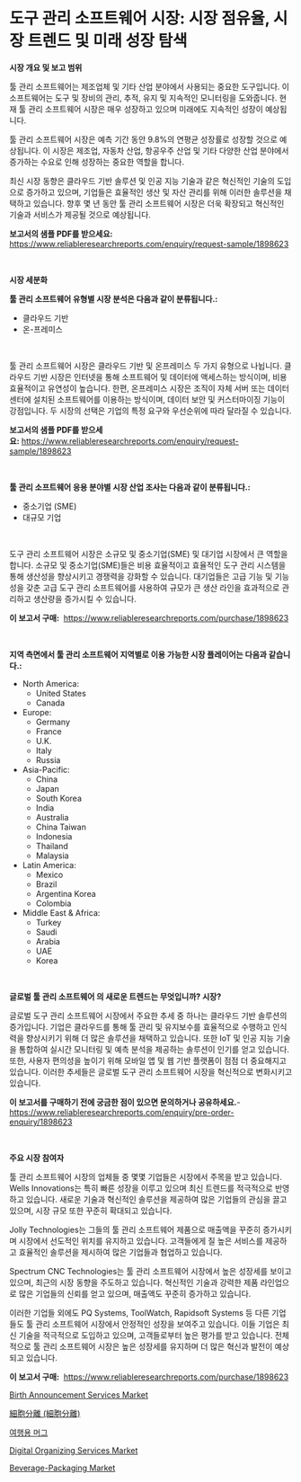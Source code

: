 <p><h1>도구 관리 소프트웨어 시장: 시장 점유율, 시장 트렌드 및 미래 성장 탐색</h1></p><p><strong>시장 개요 및 보고 범위</strong></p>
<p><p>툴 관리 소프트웨어는 제조업체 및 기타 산업 분야에서 사용되는 중요한 도구입니다. 이 소프트웨어는 도구 및 장비의 관리, 추적, 유지 및 지속적인 모니터링을 도와줍니다. 현재 툴 관리 소프트웨어 시장은 매우 성장하고 있으며 미래에도 지속적인 성장이 예상됩니다. </p><p>툴 관리 소프트웨어 시장은 예측 기간 동안 9.8%의 연평균 성장률로 성장할 것으로 예상됩니다. 이 시장은 제조업, 자동차 산업, 항공우주 산업 및 기타 다양한 산업 분야에서 증가하는 수요로 인해 성장하는 중요한 역할을 합니다. </p><p>최신 시장 동향은 클라우드 기반 솔루션 및 인공 지능 기술과 같은 혁신적인 기술의 도입으로 증가하고 있으며, 기업들은 효율적인 생산 및 자산 관리를 위해 이러한 솔루션을 채택하고 있습니다. 향후 몇 년 동안 툴 관리 소프트웨어 시장은 더욱 확장되고 혁신적인 기술과 서비스가 제공될 것으로 예상됩니다.</p></p>
<p><strong>보고서의 샘플 PDF를 받으세요:</strong> <a href="https://www.reliableresearchreports.com/enquiry/request-sample/1898623">https://www.reliableresearchreports.com/enquiry/request-sample/1898623</a></p>
<p>&nbsp;</p>
<p><strong>시장 세분화</strong></p>
<p><strong>툴 관리 소프트웨어 유형별 시장 분석은 다음과 같이 분류됩니다.:</strong></p>
<p><ul><li>클라우드 기반</li><li>온-프레미스</li></ul></p>
<p>&nbsp;</p>
<p><p>툴 관리 소프트웨어 시장은 클라우드 기반 및 온프레미스 두 가지 유형으로 나뉩니다. 클라우드 기반 시장은 인터넷을 통해 소프트웨어 및 데이터에 액세스하는 방식이며, 비용 효율적이고 유연성이 높습니다. 한편, 온프레미스 시장은 조직이 자체 서버 또는 데이터 센터에 설치된 소프트웨어를 이용하는 방식이며, 데이터 보안 및 커스터마이징 기능이 강점입니다. 두 시장의 선택은 기업의 특정 요구와 우선순위에 따라 달라질 수 있습니다.</p></p>
<p><strong>보고서의 샘플 PDF를 받으세요:</strong>&nbsp;<a href="https://www.reliableresearchreports.com/enquiry/request-sample/1898623">https://www.reliableresearchreports.com/enquiry/request-sample/1898623</a></p>
<p>&nbsp;</p>
<p><strong> 툴 관리 소프트웨어 응용 분야별 시장 산업 조사는 다음과 같이 분류됩니다.:</strong></p>
<p><ul><li>중소기업 (SME)</li><li>대규모 기업</li></ul></p>
<p>&nbsp;</p>
<p><p>도구 관리 소프트웨어 시장은 소규모 및 중소기업(SME) 및 대기업 시장에서 큰 역할을 합니다. 소규모 및 중소기업(SME)들은 비용 효율적이고 효율적인 도구 관리 시스템을 통해 생산성을 향상시키고 경쟁력을 강화할 수 있습니다. 대기업들은 고급 기능 및 기능성을 갖춘 고급 도구 관리 소프트웨어를 사용하여 규모가 큰 생산 라인을 효과적으로 관리하고 생산량을 증가시킬 수 있습니다.</p></p>
<p><strong>이 보고서 구매:</strong>&nbsp; <a href="https://www.reliableresearchreports.com/purchase/1898623">https://www.reliableresearchreports.com/purchase/1898623</a></p>
<p>&nbsp;</p>
<p><strong>지역 측면에서 툴 관리 소프트웨어 지역별로 이용 가능한 시장 플레이어는 다음과 같습니다.:</strong></p>
<p><ul>
    <li>
        North America:
        <ul>
            <li>United States</li>
            <li>Canada</li>
        </ul>
    </li>
    <li>
        Europe:
        <ul>
            <li>Germany</li>
            <li>France</li>
            <li>U.K.</li>
            <li>Italy</li>
            <li>Russia</li>
        </ul>
    </li>
    <li>
        Asia-Pacific:
        <ul>
            <li>China</li>
            <li>Japan</li>
            <li>South Korea</li>
            <li>India</li>
            <li>Australia</li>
            <li>China Taiwan</li>
            <li>Indonesia</li>
            <li>Thailand</li>
            <li>Malaysia</li>
        </ul>
    </li>
    <li>
        Latin America:
        <ul>
            <li>Mexico</li>
            <li>Brazil</li>
            <li>Argentina Korea</li>
            <li>Colombia</li>
        </ul>
    </li>
    <li>
        Middle East & Africa:
        <ul>
            <li>Turkey</li>
            <li>Saudi</li>
            <li>Arabia</li>
            <li>UAE</li>
            <li>Korea</li>
        </ul>
    </li>
    </ul></p>
<p>&nbsp;</p>
<p><strong>글로벌 툴 관리 소프트웨어 의 새로운 트렌드는 무엇입니까? 시장?</strong></p>
<p><p>글로벌 도구 관리 소프트웨어 시장에서 주요한 추세 중 하나는 클라우드 기반 솔루션의 증가입니다. 기업은 클라우드를 통해 툴 관리 및 유지보수를 효율적으로 수행하고 인식력을 향상시키기 위해 더 많은 솔루션을 채택하고 있습니다. 또한 IoT 및 인공 지능 기술을 통합하여 실시간 모니터링 및 예측 분석을 제공하는 솔루션이 인기를 얻고 있습니다. 또한, 사용자 편의성을 높이기 위해 모바일 앱 및 웹 기반 플랫폼이 점점 더 중요해지고 있습니다. 이러한 추세들은 글로벌 도구 관리 소프트웨어 시장을 혁신적으로 변화시키고 있습니다.</p></p>
<p><strong>이 보고서를 구매하기 전에 궁금한 점이 있으면 문의하거나 공유하세요.</strong>- <a href="https://www.reliableresearchreports.com/enquiry/pre-order-enquiry/1898623">https://www.reliableresearchreports.com/enquiry/pre-order-enquiry/1898623</a></p>
<p>&nbsp;</p>
<p><strong>주요 시장 참여자</strong></p>
<p><p>툴 관리 소프트웨어 시장의 업체들 중 몇몇 기업들은 시장에서 주목을 받고 있습니다. Wells Innovations는 특히 빠른 성장을 이루고 있으며 최신 트렌드를 적극적으로 반영하고 있습니다. 새로운 기술과 혁신적인 솔루션을 제공하여 많은 기업들의 관심을 끌고 있으며, 시장 규모 또한 꾸준히 확대되고 있습니다.</p><p>Jolly Technologies는 그들의 툴 관리 소프트웨어 제품으로 매출액을 꾸준히 증가시키며 시장에서 선도적인 위치를 유지하고 있습니다. 고객들에게 질 높은 서비스를 제공하고 효율적인 솔루션을 제시하여 많은 기업들과 협업하고 있습니다.</p><p>Spectrum CNC Technologies는 툴 관리 소프트웨어 시장에서 높은 성장세를 보이고 있으며, 최근의 시장 동향을 주도하고 있습니다. 혁신적인 기술과 강력한 제품 라인업으로 많은 기업들의 신뢰를 얻고 있으며, 매출액도 꾸준히 증가하고 있습니다.</p><p>이러한 기업들 외에도 PQ Systems, ToolWatch, Rapidsoft Systems 등 다른 기업들도 툴 관리 소프트웨어 시장에서 안정적인 성장을 보여주고 있습니다. 이들 기업은 최신 기술을 적극적으로 도입하고 있으며, 고객들로부터 높은 평가를 받고 있습니다. 전체적으로 툴 관리 소프트웨어 시장은 높은 성장세를 유지하며 더 많은 혁신과 발전이 예상되고 있습니다.</p></p>
<p><strong>이 보고서 구매:</strong>&nbsp;&nbsp;<a href="https://www.reliableresearchreports.com/purchase/1898623">https://www.reliableresearchreports.com/purchase/1898623</a></p>
<p><p><a href="https://picayune-night-cbd.notion.site/Birth-Announcement-Services-Market-Size-Furnishes-Valuable-Information-Encompassing-Market-Share-Ma-9a8c7bcde5014ddaa50cf00f8c8a176a">Birth Announcement Services Market</a></p><p><a href="https://github.com/lrlmopnhwd79300/Market-Research-Report-List-1/blob/main/5663324194603.md">細胞分離 (細胞分離)</a></p><p><a href="https://github.com/vsckjg50460/Market-Research-Report-List-1/blob/main/8401494194325.md">여행용 머그</a></p><p><a href="https://valiant-lunge-8fe.notion.site/Digital-Organizing-Services-Market-Dynamics-2024-2031-Also-about-Its-Market-Trends-Projections-an-d6e46573905f4cc290f8a2c38f6339cc">Digital Organizing Services Market</a></p><p><a href="https://issuu.com/reportprime-2/docs/beverage-packaging-market-size-2030.pptx">Beverage-Packaging Market</a></p></p>
